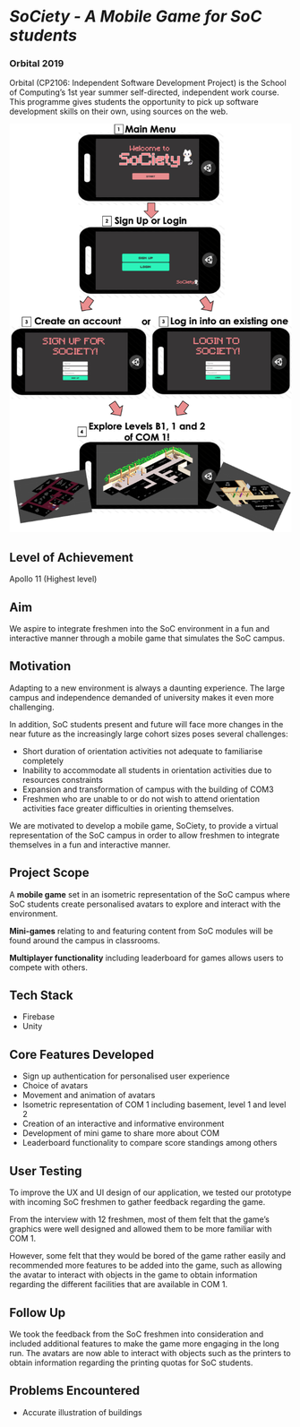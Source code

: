 # _SoCiety - A Mobile Game for SoC students_
### Orbital 2019
Orbital (CP2106: Independent Software Development Project) is the School of Computing’s 1st year summer self-directed, independent work course. This programme gives students the opportunity to pick up software development skills on their own, using sources on the web.

   <p align="center">
       <img width="700" src="https://github.com/haveaqiupill/orbital2019/blob/master/Milestone%203.png">
   </p>

## Level of Achievement
Apollo 11 (Highest level)

## Aim
We aspire to integrate freshmen into the SoC environment in a fun and interactive manner through a mobile game that simulates the SoC campus.

## Motivation
Adapting to a new environment is always a daunting experience. The large campus and independence demanded of university makes it even more challenging.

In addition, SoC students present and future will face more changes in the near future as the increasingly large cohort sizes poses several challenges:
- Short duration of orientation activities not adequate to familiarise completely
- Inability to accommodate all students in orientation activities due to resources constraints
- Expansion and transformation of campus with the building of COM3
- Freshmen who are unable to or do not wish to attend orientation activities face greater difficulties in orienting themselves.

We are motivated to develop a mobile game, SoCiety, to provide a virtual representation of the SoC campus in order to allow freshmen to integrate themselves in a fun and interactive manner.

## Project Scope
A **mobile game** set in an isometric representation of the SoC campus where SoC students create personalised avatars to explore and interact with the environment.

**Mini-games** relating to and featuring content from SoC modules will be found around the campus in classrooms.

**Multiplayer functionality** including leaderboard for games allows users to compete with others.

## Tech Stack
- Firebase
- Unity

## Core Features Developed
- Sign up authentication for personalised user experience
- Choice of avatars
- Movement and animation of avatars
- Isometric representation of COM 1 including basement, level 1 and level 2
- Creation of an interactive and informative environment
- Development of mini game to share more about COM
- Leaderboard functionality to compare score standings among others

## User Testing
To improve the UX and UI design of our application, we tested our prototype with incoming SoC freshmen to gather feedback regarding the game. 

From the interview with 12 freshmen, most of them felt that the game’s graphics were well designed and allowed them to be more familiar with COM 1. 

However, some felt that they would be bored of the game rather easily and recommended more features to be added into the game, such as allowing the avatar to interact with objects in the game to obtain information regarding the different facilities that are available in COM 1.

## Follow Up
We took the feedback from the SoC freshmen into consideration and included additional features to make the game more engaging in the long run. The avatars are now able to interact with objects such as the printers to obtain information regarding the printing quotas for SoC students.

## Problems Encountered
- Accurate illustration of buildings
